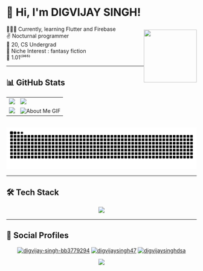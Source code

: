 # 👋 Hi, I'm DIGVIJAY SINGH!

<img align="right" width="140" height="140" style="margin-top: 10px;" src="https://media.tenor.com/VtscsoFt0aUAAAAM/ponke-ponkesol.gif" />

<div align="left">

👩🏻‍💻 Currently, learning Flutter and Firebase<br/>
✌️ Nocturnal programmer<br/>
🧾 20, CS Undergrad<br/>
🌷 Niche Interest : fantasy fiction<br/>
💭 1.01⁽³⁶⁵⁾ <br/>

</div>

---

## 📊 GitHub Stats

<table>
  <tr>
    <td>
      <img height="150" src="https://github-readme-stats.vercel.app/api/top-langs/?username=Aurelius51&theme=radical&border=false&include_all_commits=true&count_private=true&layout=compact" />
    </td>
    <td>
      <img height="150" src="https://github-readme-stats.vercel.app/api?username=Aurelius51&theme=radical&border=false&include_all_commits=true&count_private=true" />
    </td>
  </tr>
  <tr>
    <td>
      <img height="150" src="https://github-readme-streak-stats.herokuapp.com/?user=Aurelius51&theme=radical&hide_border=false" />
    </td>
    <td align="center" valign="middle">
      <img width="180" height="150" src="https://github.com/7oSkaaa/7oSkaaa/blob/main/Images/about_me.gif?raw=true" alt="About Me GIF" />
    </td>
  </tr>
</table>

<br clear="both"/>

<img src="https://raw.githubusercontent.com/Aurelius51/Aurelius51/output/snake.svg" alt="Snake animation" />

---

## 🛠 Tech Stack

<p align="center">
  <a href="https://skillicons.dev">
    <img src="https://skillicons.dev/icons?i=c,cpp,java,flutter,figma,firebase,vscode,idea,androidstudio&theme=dark&perline=3" />
  </a>
</p>

---

## 🤝 Social Profiles

<p align="center">
  <a href="https://linkedin.com/in/digvijay-singh-bb3779294" target="blank"><img align="center" src="https://raw.githubusercontent.com/rahuldkjain/github-profile-readme-generator/master/src/images/icons/Social/linked-in-alt.svg" alt="digvijay-singh-bb3779294" height="30" width="40" /></a>
  <a href="https://codeforces.com/profile/digvijaysingh47" target="blank"><img align="center" src="https://raw.githubusercontent.com/rahuldkjain/github-profile-readme-generator/master/src/images/icons/Social/codeforces.svg" alt="digvijaysingh47" height="30" width="40" /></a>
  <a href="https://www.leetcode.com/digvijaysinghdsa" target="blank"><img align="center" src="https://raw.githubusercontent.com/rahuldkjain/github-profile-readme-generator/master/src/images/icons/Social/leet-code.svg" alt="digvijaysinghdsa" height="30" width="40" /></a>
</p>

<p align="center">
  <img src="https://readme-typing-svg.herokuapp.com?color=E22FE4&width=380&height=28&lines=Let's+Connect+!!;Thanks+for+visiting+(*◡*);1%+better+everyday...&center=true">
</p>
